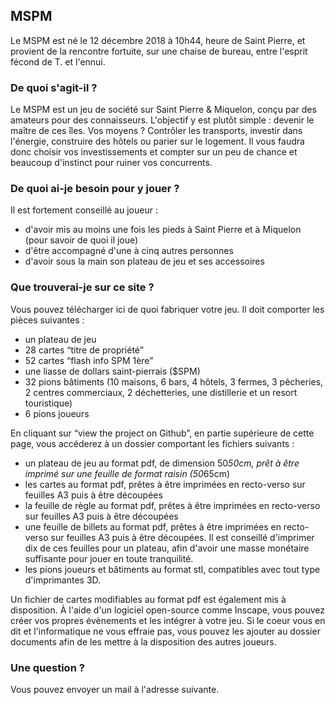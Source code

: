 ## MSPM

Le MSPM est né le 12 décembre 2018 à 10h44, heure de Saint Pierre, et provient de la rencontre fortuite, sur une chaise de bureau, entre l'esprit fécond de T. et l'ennui.

### De quoi s'agit-il ?

Le MSPM est un jeu de société sur Saint Pierre & Miquelon, conçu par des amateurs pour des connaisseurs. L'objectif y est plutôt simple : devenir le maître de ces îles. Vos moyens ? Contrôler les transports, investir dans l'énergie, construire des hôtels ou parier sur le logement. Il vous faudra donc choisir vos investissements et compter sur un peu de chance et beaucoup d'instinct pour ruiner vos concurrents.

### De quoi ai-je besoin pour y jouer ?

Il est fortement conseillé au joueur : 
- d'avoir mis au moins une fois les pieds à Saint Pierre et à Miquelon (pour savoir de quoi il joue)
- d'être accompagné d'une à cinq autres personnes
- d'avoir sous la main son plateau de jeu et ses accessoires

### Que trouverai-je sur ce site ?

Vous pouvez télécharger ici de quoi fabriquer votre jeu. Il doit comporter les pièces suivantes : 
- un plateau de jeu
- 28 cartes “titre de propriété”
- 52 cartes “flash info SPM 1ère”
- une liasse de dollars saint-pierrais ($SPM)
- 32 pions bâtiments (10 maisons, 6 bars, 4 hôtels, 3 fermes, 3 pêcheries, 2 centres commerciaux, 2 déchetteries, une distillerie et un resort touristique)
- 6 pions joueurs

En cliquant sur “view the project on Github”, en partie supérieure de cette page, vous accéderez à un dossier comportant les fichiers suivants :
- un plateau de jeu au format pdf, de dimension 50*50cm, prêt à être imprimé sur une feuille de format raisin (50*65cm)
- les cartes au format pdf, prêtes à être imprimées en recto-verso sur feuilles A3 puis à être découpées
- la feuille de règle au format pdf, prêtes à être imprimées en recto-verso sur feuilles A3 puis à être découpées
- une feuille de billets au format pdf, prêtes à être imprimées en recto-verso sur feuilles A3 puis à être découpées. Il est conseillé d'imprimer dix de ces feuilles pour un plateau, afin d'avoir une masse monétaire suffisante pour jouer en toute tranquilité.
- les pions joueurs et bâtiments au format stl, compatibles avec tout type d'imprimantes 3D.

Un fichier de cartes modifiables au format pdf est également mis à disposition. À l'aide d'un logiciel open-source comme Inscape, vous pouvez créer vos propres évènements et les intégrer à votre jeu. Si le coeur vous en dit et l'informatique ne vous effraie pas, vous pouvez les ajouter au dossier documents afin de les mettre à la disposition des autres joueurs.

### Une question ?

Vous pouvez envoyer un mail à l'adresse suivante.
